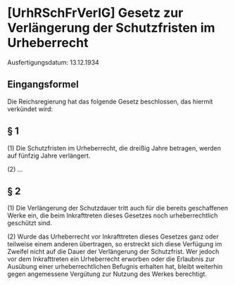 # [UrhRSchFrVerlG] Gesetz zur Verlängerung der Schutzfristen im Urheberrecht

Ausfertigungsdatum: 13.12.1934

 

## Eingangsformel

Die Reichsregierung hat das folgende Gesetz beschlossen, das hiermit verkündet wird:


## § 1

(1) Die Schutzfristen im Urheberrecht, die dreißig Jahre betragen, werden auf fünfzig Jahre verlängert.

(2) ...


## § 2

(1) Die Verlängerung der Schutzdauer tritt auch für die bereits geschaffenen Werke ein, die beim Inkrafttreten dieses Gesetzes noch urheberrechtlich geschützt sind.

(2) Wurde das Urheberrecht vor Inkrafttreten dieses Gesetzes ganz oder teilweise einem anderen übertragen, so erstreckt sich diese Verfügung im Zweifel nicht auf die Dauer der Verlängerung der Schutzfrist. Wer jedoch vor dem Inkrafttreten ein Urheberrecht erworben oder die Erlaubnis zur Ausübung einer urheberrechtlichen Befugnis erhalten hat, bleibt weiterhin gegen angemessene Vergütung zur Nutzung des Werkes berechtigt.
